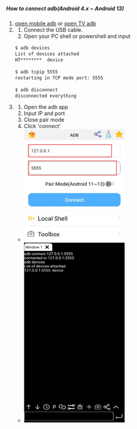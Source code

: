 ##### How to connect adb(Android 4.x ~ Android 13)

1. [open mobile adb](./md/openMobileADB.md) or [open TV adb](./md/../openTVADB.md)
2. 1. Connect the USB cable.
   2. Open your PC shell or powershell and input
    ```
    $ adb devices
    List of devices attached
    HT********	device

    $ adb tcpip 5555
    restarting in TCP mode port: 5555

    $ adb disconnect
    disconnected everything
    ```
3. 1. Open the adb app
   2. Input IP and port
   3. Close pair mode
   4. Click 'connect'
   - <img src="./../image/connectADB4x_13/1.jpeg" width="270" height="300">
   - <img src="./../image/connectADB4x_13/2.jpeg" width="270" height="480">
   